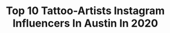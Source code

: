---
title: Top 10 Tattoo-Artists Instagram Influencers In Austin In 2020
description: >-
  Find top tattoo-artists Instagram influencers in Austin in 2020. Most popular hashtags: #tattoo #austin #texas #tattooartist.
platform: Instagram
profiles:
  - username: "trentvalleau"
    fullname: >-
      Trent Valleau
    location: "United States"
    followers: 21754
    engagement: 394
    commentsToLikes: 0.012940
    id: ck55pl8trason0i119x7w3knh
    verified: false
    hashtags: "#ankhtattoo, #firsttattoo, #nofilter, #skulltattoo"
  - username: "blackbubblegum.tattoo"
    fullname: >-
      Eloise
    location: "United States"
    followers: 19357
    engagement: 196
    commentsToLikes: 0.029006
    id: ck8svtgwhcmow0j78y6btdvfr
    verified: false
    hashtags: "#ink, #bodyart, #tattooartist, #austin"
  - username: "afrokilla"
    fullname: >-
      AFROKILLA
    location: "United States"
    followers: 9154
    engagement: 962
    commentsToLikes: 0.088813
    id: ck0w5o5dt4m270i19gotmsq41
    verified: false
    hashtags: "#groovy, #killamurals, #madagascar, #restaurant"
  - username: "acostattoo"
    fullname: >-
      Andrés Acosta
    location: "United States"
    followers: 401264
    engagement: 203
    commentsToLikes: 0.010867
    id: ck5c12dwmubop0i110cuqz8sx
    verified: false
    hashtags: "#sunrisetattoo, #canon, #fire, #roses"
  - username: "xtrophytattoos"
    fullname: >-
      Tony Colón
    location: "United States"
    followers: 20346
    engagement: 470
    commentsToLikes: 0.026997
    id: ck0vzl3ug9ms90i19yqil216x
    verified: false
    hashtags: "#finelinetattoo, #tattooartist, #cheyennesafetycartridges, #blackwork"
  - username: "heatherhillyall"
    fullname: >-
      Heather Hill 🌸
    location: "United States"
    followers: 11792
    engagement: 589
    commentsToLikes: 0.017792
    id: ck5c1denyuy9f0i112kl5jo0u
    verified: false
    hashtags: "#patterntattoo, #tattooing, #traditionaltattoo, #floraltattoo"
  - username: "mv_76"
    fullname: >-
      Mark VanNess
    location: "United States"
    followers: 6564
    engagement: 463
    commentsToLikes: 0.044502
    id: ck5c1b233utb10i114w34agma
    verified: false
    hashtags: "#umbrella, #nofucksgiven, #markvannesspainting, #centipede"
  - username: "callher6"
    fullname: >-
      6
    location: "United States"
    followers: 27379
    engagement: 365
    commentsToLikes: 0.067142
    id: ck5hfgoatxe0w0i119ltgerzp
    verified: false
    hashtags: "#dragon, #motherofdragons, #dragshow, #dragart"
  - username: "kelseylynnmusic"
    fullname: >-
      Kelsey Lynn
    location: "United States"
    followers: 29142
    engagement: 474
    commentsToLikes: 0.045390
    id: ck5zurcts2wrs0i14i05o5e3j
    verified: false
    hashtags: "#primesuspects, #explorepage, #girl, #songs"
  - username: "jason_martinelli"
    fullname: >-
      jason_martinelli
    location: "United States"
    followers: 5645
    engagement: 265
    commentsToLikes: 0.031587
    id: ck5zs3w12xrvi0i14t3or1k3m
    verified: false
    hashtags: "#tattoos, #houstontx, #flower, #love"
---